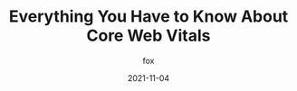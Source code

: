 ---
author: fox
date: 2021-11-04
permalink: false
publisher: calibreapp
tags:
  - web-vitals
  - performance
target_url: https://calibreapp.com/blog/core-web-vitals
title: Everything You Have to Know About Core Web Vitals
---